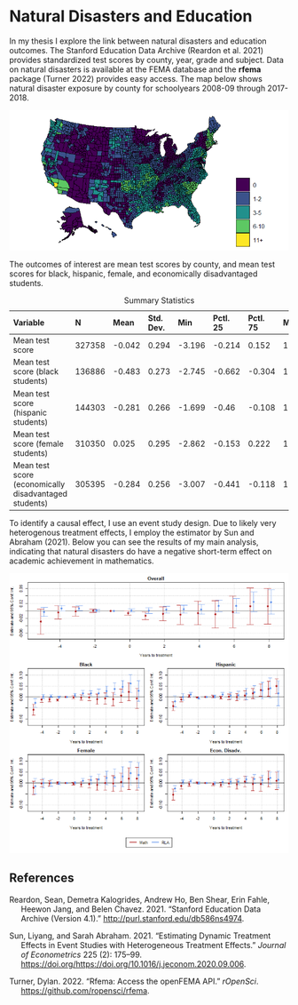 # Natural Disasters and Education

In my thesis I explore the link between natural disasters and education
outcomes. The Stanford Education Data Archive (Reardon et al. 2021)
provides standardized test scores by county, year, grade and subject.
Data on natural disasters is available at the FEMA database and the
**rfema** package (Turner 2022) provides easy access. The map below
shows natural disaster exposure by county for schoolyears 2008-09
through 2017-2018.

![](README_files/figure-markdown_github/unnamed-chunk-2-1.png)

The outcomes of interest are mean test scores by county, and mean test
scores for black, hispanic, female, and economically disadvantaged
students.

<table class="table" style="margin-left: auto; margin-right: auto;">
<caption>
Summary Statistics
</caption>
<thead>
<tr>
<th style="text-align:left;">
Variable
</th>
<th style="text-align:left;">
N
</th>
<th style="text-align:left;">
Mean
</th>
<th style="text-align:left;">
Std. Dev.
</th>
<th style="text-align:left;">
Min
</th>
<th style="text-align:left;">
Pctl. 25
</th>
<th style="text-align:left;">
Pctl. 75
</th>
<th style="text-align:left;">
Max
</th>
</tr>
</thead>
<tbody>
<tr>
<td style="text-align:left;">
Mean test score
</td>
<td style="text-align:left;">
327358
</td>
<td style="text-align:left;">
-0.042
</td>
<td style="text-align:left;">
0.294
</td>
<td style="text-align:left;">
-3.196
</td>
<td style="text-align:left;">
-0.214
</td>
<td style="text-align:left;">
0.152
</td>
<td style="text-align:left;">
1.669
</td>
</tr>
<tr>
<td style="text-align:left;">
Mean test score (black students)
</td>
<td style="text-align:left;">
136886
</td>
<td style="text-align:left;">
-0.483
</td>
<td style="text-align:left;">
0.273
</td>
<td style="text-align:left;">
-2.745
</td>
<td style="text-align:left;">
-0.662
</td>
<td style="text-align:left;">
-0.304
</td>
<td style="text-align:left;">
1.394
</td>
</tr>
<tr>
<td style="text-align:left;">
Mean test score (hispanic students)
</td>
<td style="text-align:left;">
144303
</td>
<td style="text-align:left;">
-0.281
</td>
<td style="text-align:left;">
0.266
</td>
<td style="text-align:left;">
-1.699
</td>
<td style="text-align:left;">
-0.46
</td>
<td style="text-align:left;">
-0.108
</td>
<td style="text-align:left;">
1.374
</td>
</tr>
<tr>
<td style="text-align:left;">
Mean test score (female students)
</td>
<td style="text-align:left;">
310350
</td>
<td style="text-align:left;">
0.025
</td>
<td style="text-align:left;">
0.295
</td>
<td style="text-align:left;">
-2.862
</td>
<td style="text-align:left;">
-0.153
</td>
<td style="text-align:left;">
0.222
</td>
<td style="text-align:left;">
1.496
</td>
</tr>
<tr>
<td style="text-align:left;">
Mean test score (economically disadvantaged students)
</td>
<td style="text-align:left;">
305395
</td>
<td style="text-align:left;">
-0.284
</td>
<td style="text-align:left;">
0.256
</td>
<td style="text-align:left;">
-3.007
</td>
<td style="text-align:left;">
-0.441
</td>
<td style="text-align:left;">
-0.118
</td>
<td style="text-align:left;">
1.312
</td>
</tr>
</tbody>
</table>

To identify a causal effect, I use an event study design. Due to likely
very heterogenous treatment effects, I employ the estimator by Sun and
Abraham (2021). Below you can see the results of my main analysis,
indicating that natural disasters do have a negative short-term effect
on academic achievement in mathematics.

![](README_files/figure-markdown_github/unnamed-chunk-4-1.png)

## References

<div id="refs" class="references csl-bib-body hanging-indent">

<div id="ref-SEDA" class="csl-entry">

Reardon, Sean, Demetra Kalogrides, Andrew Ho, Ben Shear, Erin Fahle,
Heewon Jang, and Belen Chavez. 2021. “Stanford Education Data Archive
(Version 4.1).” <http://purl.stanford.edu/db586ns4974>.

</div>

<div id="ref-Sun_2021" class="csl-entry">

Sun, Liyang, and Sarah Abraham. 2021. “Estimating Dynamic Treatment
Effects in Event Studies with Heterogeneous Treatment Effects.” *Journal
of Econometrics* 225 (2): 175–99.
https://doi.org/<https://doi.org/10.1016/j.jeconom.2020.09.006>.

</div>

<div id="ref-rfema" class="csl-entry">

Turner, Dylan. 2022. “Rfema: Access the openFEMA API.” *rOpenSci*.
<https://github.com/ropensci/rfema>.

</div>

</div>
